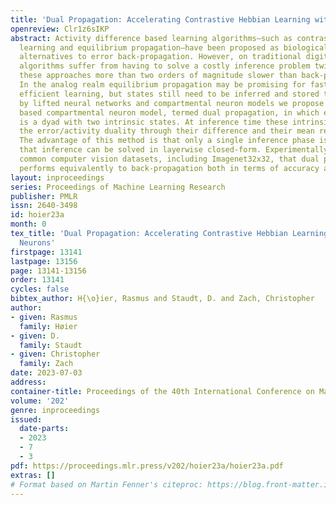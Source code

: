 ```yaml
---
title: 'Dual Propagation: Accelerating Contrastive Hebbian Learning with Dyadic Neurons'
openreview: Clr1z6sIKP
abstract: Activity difference based learning algorithms—such as contrastive Hebbian
  learning and equilibrium propagation—have been proposed as biologically plausible
  alternatives to error back-propagation. However, on traditional digital chips these
  algorithms suffer from having to solve a costly inference problem twice, making
  these approaches more than two orders of magnitude slower than back-propagation.
  In the analog realm equilibrium propagation may be promising for fast and energy
  efficient learning, but states still need to be inferred and stored twice. Inspired
  by lifted neural networks and compartmental neuron models we propose a simple energy
  based compartmental neuron model, termed dual propagation, in which each neuron
  is a dyad with two intrinsic states. At inference time these intrinsic states encode
  the error/activity duality through their difference and their mean respectively.
  The advantage of this method is that only a single inference phase is needed and
  that inference can be solved in layerwise closed-form. Experimentally we show on
  common computer vision datasets, including Imagenet32x32, that dual propagation
  performs equivalently to back-propagation both in terms of accuracy and runtime.
layout: inproceedings
series: Proceedings of Machine Learning Research
publisher: PMLR
issn: 2640-3498
id: hoier23a
month: 0
tex_title: 'Dual Propagation: Accelerating Contrastive Hebbian Learning with Dyadic
  Neurons'
firstpage: 13141
lastpage: 13156
page: 13141-13156
order: 13141
cycles: false
bibtex_author: H{\o}ier, Rasmus and Staudt, D. and Zach, Christopher
author:
- given: Rasmus
  family: Høier
- given: D.
  family: Staudt
- given: Christopher
  family: Zach
date: 2023-07-03
address: 
container-title: Proceedings of the 40th International Conference on Machine Learning
volume: '202'
genre: inproceedings
issued:
  date-parts:
  - 2023
  - 7
  - 3
pdf: https://proceedings.mlr.press/v202/hoier23a/hoier23a.pdf
extras: []
# Format based on Martin Fenner's citeproc: https://blog.front-matter.io/posts/citeproc-yaml-for-bibliographies/
---
```

